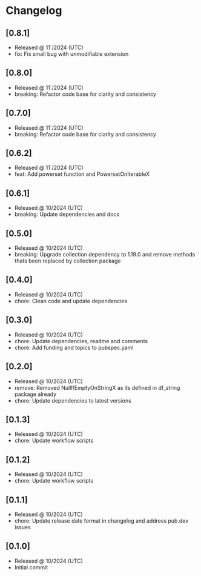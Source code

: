 # Changelog

## [0.8.1]

- Released @ 11`/2024 (UTC)
- fix: Fix small bug with unmodifiable extension

## [0.8.0]

- Released @ 11`/2024 (UTC)
- breaking: Refactor code base for clarity and consistency

## [0.7.0]

- Released @ 11`/2024 (UTC)
- breaking: Refactor code base for clarity and consistency

## [0.6.2]

- Released @ 11`/2024 (UTC)
- feat: Add powerset function and PowersetOnIterableX

## [0.6.1]

- Released @ 10/2024 (UTC)
- breaking: Update dependencies and docs

## [0.5.0]

- Released @ 10/2024 (UTC)
- breaking: Upgrade collection dependency to 1.19.0 and remove methods thats been replaced by collection package

## [0.4.0]

- Released @ 10/2024 (UTC)
- chore: Clean code and update dependencies

## [0.3.0]

- Released @ 10/2024 (UTC)
- chore: Update dependencies, readme and comments
- chore: Add funding and topics to pubspec.yaml

## [0.2.0]

- Released @ 10/2024 (UTC)
- remove: Removed NullIfEmptyOnStringX as its defined in df_string package already
- chore: Update dependencies to latest versions

## [0.1.3]

- Released @ 10/2024 (UTC)
- chore: Update workflow scripts

## [0.1.2]

- Released @ 10/2024 (UTC)
- chore: Update workflow scripts

## [0.1.1]

- Released @ 10/2024 (UTC)
- chore: Update release date format in changelog and address pub.dev issues

## [0.1.0]

- Released @ 10/2024 (UTC)
- Initial commit
